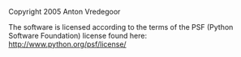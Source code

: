Copyright 2005 Anton Vredegoor

The software is licensed according to the terms of the PSF (Python Software Foundation) license found here: http://www.python.org/psf/license/